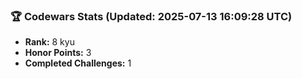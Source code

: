 ### 🏆 Codewars Stats (Updated: 2025-07-13 16:09:28 UTC)

- **Rank:** 8 kyu
- **Honor Points:** 3
- **Completed Challenges:** 1
